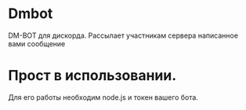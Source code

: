 # Dmbot
DM-BOT для дискорда. Рассылает участникам сервера написанное вами сообщение 
# Прост в использовании.
Для его работы необходим node.js и токен вашего бота. 
